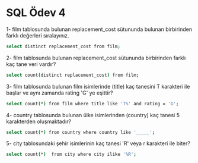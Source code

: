 # SQL Ödev 4

1- film tablosunda bulunan replacement_cost sütununda bulunan birbirinden farklı değerleri sıralayınız.

```bash
select distinct replacement_cost from film;
```

2- film tablosunda bulunan replacement_cost sütununda birbirinden farklı kaç tane veri vardır?

```bash
select count(distinct replacement_cost) from film;
```

3- film tablosunda bulunan film isimlerinde (title) kaç tanesini T karakteri ile başlar ve aynı zamanda rating 'G' ye eşittir?

```bash
select count(*) from film where title like 'T%' and rating = 'G';
```

4- country tablosunda bulunan ülke isimlerinden (country) kaç tanesi 5 karakterden oluşmaktadır?

```bash
select count(*) from country where country like '_____';
```

5- city tablosundaki şehir isimlerinin kaç tanesi 'R' veya r karakteri ile biter?

```bash
select count(*)  from city where city ilike '%R';
```
